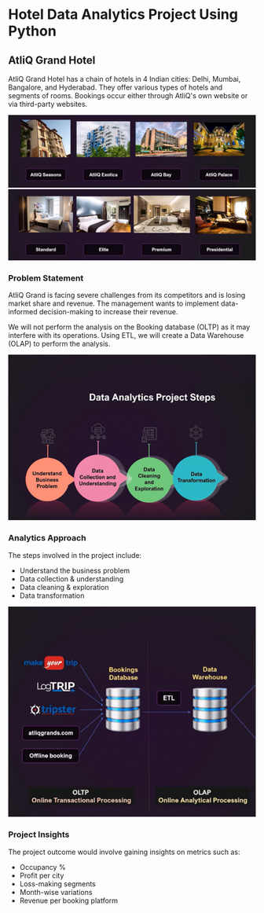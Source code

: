 # Hotel Data Analytics Project Using Python

## AtliQ Grand Hotel

AtliQ Grand Hotel has a chain of hotels in 4 Indian cities: Delhi, Mumbai, Bangalore, and Hyderabad. They offer various types of hotels and segments of rooms. Bookings occur either through AtliQ's own website or via third-party websites.

![Hotel Types](https://github.com/SajalVats/Python-Hotel-Data-Analytics/blob/main/Types%20of%20Hotels.png)
![Hotel Rooms](https://github.com/SajalVats/Python-Hotel-Data-Analytics/blob/main/Types%20of%20Rooms.png)

### Problem Statement

AtliQ Grand is facing severe challenges from its competitors and is losing market share and revenue. The management wants to implement data-informed decision-making to increase their revenue.

We will not perform the analysis on the Booking database (OLTP) as it may interfere with its operations. Using ETL, we will create a Data Warehouse (OLAP) to perform the analysis.

![Analytics Process](https://github.com/SajalVats/Python-Hotel-Data-Analytics/blob/main/Steps%20in%20Analytics.png)

### Analytics Approach

The steps involved in the project include:

- Understand the business problem
- Data collection & understanding
- Data cleaning & exploration
- Data transformation

![Steps Involved](https://github.com/SajalVats/Python-Hotel-Data-Analytics/blob/main/OLAP%20Data%20Warehouse.png)

### Project Insights

The project outcome would involve gaining insights on metrics such as:

- Occupancy %
- Profit per city
- Loss-making segments
- Month-wise variations
- Revenue per booking platform
